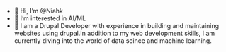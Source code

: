 - 👋 Hi, I’m @Niahk
- 👀 I’m interested in AI/ML 
- 🌱 I am a Drupal Developer with experience in building and maintaining websites using drupal.In addition to my web development skills, I am currently diving into the world of data scince and machine learning.


<!---
Niahk/Niahk is a ✨ special ✨ repository because its `README.md` (this file) appears on your GitHub profile.
You can click the Preview link to take a look at your changes.
--->
